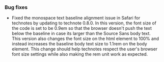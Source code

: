 ### Bug fixes

- Fixed the monospace text baseline alignment issue in Safari for technotes by updating to technote 0.8.0. In this version, the font size of the code is set to be 0.9em so that the browser doesn't push the text below the baseline in case its larger than the Source Sans body text. This version also changes the font size on the html element to 100% and instead increases the baseline body text size to 1.1rem on the body element. This change should help technotes respect the user's browser font size settings while also making the rem unit work as expected.

